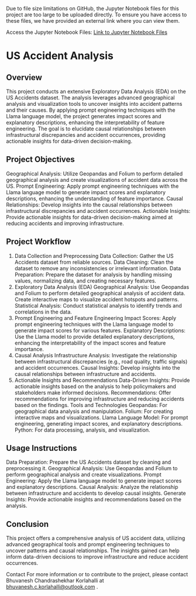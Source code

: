 Due to file size limitations on GitHub, the Jupyter Notebook files for this project are too large to be uploaded directly. To ensure you have access to these files, we have provided an external link where you can view them.

Access the Jupyter Notebook Files:
[Link to Jupyter Notebook Files](https://drive.google.com/drive/folders/1sIkdcPq1C689yE3z6GO3Y_E1TP9je7tD?usp=sharing)

# US Accident Analysis
## Overview
This project conducts an extensive Exploratory Data Analysis (EDA) on the US Accidents dataset. The analysis leverages advanced geographical analysis and visualization tools to uncover insights into accident patterns and their causes. By applying prompt engineering techniques with the Llama language model, the project generates impact scores and explanatory descriptions, enhancing the interpretability of feature engineering. The goal is to elucidate causal relationships between infrastructural discrepancies and accident occurrences, providing actionable insights for data-driven decision-making.

## Project Objectives
Geographical Analysis: Utilize Geopandas and Folium to perform detailed geographical analysis and create visualizations of accident data across the US.
Prompt Engineering: Apply prompt engineering techniques with the Llama language model to generate impact scores and explanatory descriptions, enhancing the understanding of feature importance.
Causal Relationships: Develop insights into the causal relationships between infrastructural discrepancies and accident occurrences.
Actionable Insights: Provide actionable insights for data-driven decision-making aimed at reducing accidents and improving infrastructure.
## Project Workflow
1. Data Collection and Preprocessing
Data Collection: Gather the US Accidents dataset from reliable sources.
Data Cleaning: Clean the dataset to remove any inconsistencies or irrelevant information.
Data Preparation: Prepare the dataset for analysis by handling missing values, normalizing data, and creating necessary features.
2. Exploratory Data Analysis (EDA)
Geographical Analysis: Use Geopandas and Folium to perform detailed geographical analysis of accident data. Create interactive maps to visualize accident hotspots and patterns.
Statistical Analysis: Conduct statistical analysis to identify trends and correlations in the data.
3. Prompt Engineering and Feature Engineering
Impact Scores: Apply prompt engineering techniques with the Llama language model to generate impact scores for various features.
Explanatory Descriptions: Use the Llama model to provide detailed explanatory descriptions, enhancing the interpretability of the impact scores and feature importance.
4. Causal Analysis
Infrastructure Analysis: Investigate the relationship between infrastructural discrepancies (e.g., road quality, traffic signals) and accident occurrences.
Causal Insights: Develop insights into the causal relationships between infrastructure and accidents.
5. Actionable Insights and Recommendations
Data-Driven Insights: Provide actionable insights based on the analysis to help policymakers and stakeholders make informed decisions.
Recommendations: Offer recommendations for improving infrastructure and reducing accidents based on the findings.
Tools and Technologies
Geopandas: For geographical data analysis and manipulation.
Folium: For creating interactive maps and visualizations.
Llama Language Model: For prompt engineering, generating impact scores, and explanatory descriptions.
Python: For data processing, analysis, and visualization.
## Usage Instructions
Data Preparation: Prepare the US Accidents dataset by cleaning and preprocessing it.
Geographical Analysis: Use Geopandas and Folium to perform geographical analysis and create visualizations.
Prompt Engineering: Apply the Llama language model to generate impact scores and explanatory descriptions.
Causal Analysis: Analyze the relationship between infrastructure and accidents to develop causal insights.
Generate Insights: Provide actionable insights and recommendations based on the analysis.
## Conclusion
This project offers a comprehensive analysis of US accident data, utilizing advanced geographical tools and prompt engineering techniques to uncover patterns and causal relationships. The insights gained can help inform data-driven decisions to improve infrastructure and reduce accident occurrences.

Contact
For more information or to contribute to the project, please contact Bhuvanesh Chandrashekhar Korlahalli at bhuvanesh.c.korlahalli@outlook.com .
